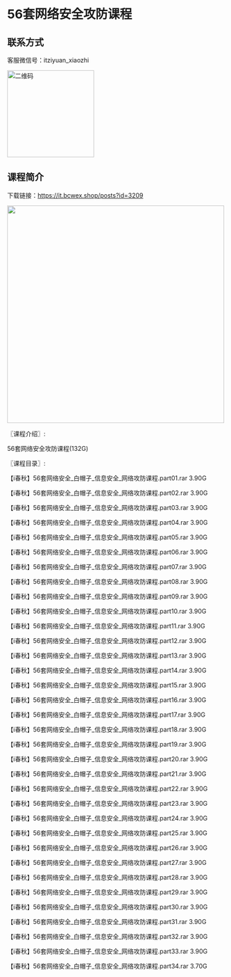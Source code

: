 # 56套网络安全攻防课程

## 联系方式

客服微信号：itziyuan_xiaozhi

<img src="https://ziyuanyun.oss-cn-guangzhou.aliyuncs.com/common/20240614073449/666b82192834a.jpg" width="200" height="200" alt="二维码">

## 课程简介

下载链接：https://it.bcwex.shop/posts?id=3209

<img src="https://ziyuanyun.oss-cn-guangzhou.aliyuncs.com/yun/20240515185045/66449385cbc5c.jpg" width="500" alt="">

  〖课程介绍〗:

 56套网络安全攻防课程(132G)

 〖课程目录〗:

 【i春秋】56套网络安全_白帽子_信息安全_网络攻防课程.part01.rar 3.90G

 【i春秋】56套网络安全_白帽子_信息安全_网络攻防课程.part02.rar 3.90G

 【i春秋】56套网络安全_白帽子_信息安全_网络攻防课程.part03.rar 3.90G

 【i春秋】56套网络安全_白帽子_信息安全_网络攻防课程.part04.rar 3.90G

 【i春秋】56套网络安全_白帽子_信息安全_网络攻防课程.part05.rar 3.90G

 【i春秋】56套网络安全_白帽子_信息安全_网络攻防课程.part06.rar 3.90G

 【i春秋】56套网络安全_白帽子_信息安全_网络攻防课程.part07.rar 3.90G

 【i春秋】56套网络安全_白帽子_信息安全_网络攻防课程.part08.rar 3.90G

 【i春秋】56套网络安全_白帽子_信息安全_网络攻防课程.part09.rar 3.90G

 【i春秋】56套网络安全_白帽子_信息安全_网络攻防课程.part10.rar 3.90G

 【i春秋】56套网络安全_白帽子_信息安全_网络攻防课程.part11.rar 3.90G

 【i春秋】56套网络安全_白帽子_信息安全_网络攻防课程.part12.rar 3.90G

 【i春秋】56套网络安全_白帽子_信息安全_网络攻防课程.part13.rar 3.90G

 【i春秋】56套网络安全_白帽子_信息安全_网络攻防课程.part14.rar 3.90G

 【i春秋】56套网络安全_白帽子_信息安全_网络攻防课程.part15.rar 3.90G

 【i春秋】56套网络安全_白帽子_信息安全_网络攻防课程.part16.rar 3.90G

 【i春秋】56套网络安全_白帽子_信息安全_网络攻防课程.part17.rar 3.90G

 【i春秋】56套网络安全_白帽子_信息安全_网络攻防课程.part18.rar 3.90G

 【i春秋】56套网络安全_白帽子_信息安全_网络攻防课程.part19.rar 3.90G

 【i春秋】56套网络安全_白帽子_信息安全_网络攻防课程.part20.rar 3.90G

 【i春秋】56套网络安全_白帽子_信息安全_网络攻防课程.part21.rar 3.90G

 【i春秋】56套网络安全_白帽子_信息安全_网络攻防课程.part22.rar 3.90G

 【i春秋】56套网络安全_白帽子_信息安全_网络攻防课程.part23.rar 3.90G

 【i春秋】56套网络安全_白帽子_信息安全_网络攻防课程.part24.rar 3.90G

 【i春秋】56套网络安全_白帽子_信息安全_网络攻防课程.part25.rar 3.90G

 【i春秋】56套网络安全_白帽子_信息安全_网络攻防课程.part26.rar 3.90G

 【i春秋】56套网络安全_白帽子_信息安全_网络攻防课程.part27.rar 3.90G

 【i春秋】56套网络安全_白帽子_信息安全_网络攻防课程.part28.rar 3.90G

 【i春秋】56套网络安全_白帽子_信息安全_网络攻防课程.part29.rar 3.90G

 【i春秋】56套网络安全_白帽子_信息安全_网络攻防课程.part30.rar 3.90G

 【i春秋】56套网络安全_白帽子_信息安全_网络攻防课程.part31.rar 3.90G

 【i春秋】56套网络安全_白帽子_信息安全_网络攻防课程.part32.rar 3.90G

 【i春秋】56套网络安全_白帽子_信息安全_网络攻防课程.part33.rar 3.90G

 【i春秋】56套网络安全_白帽子_信息安全_网络攻防课程.part34.rar 3.70G

  